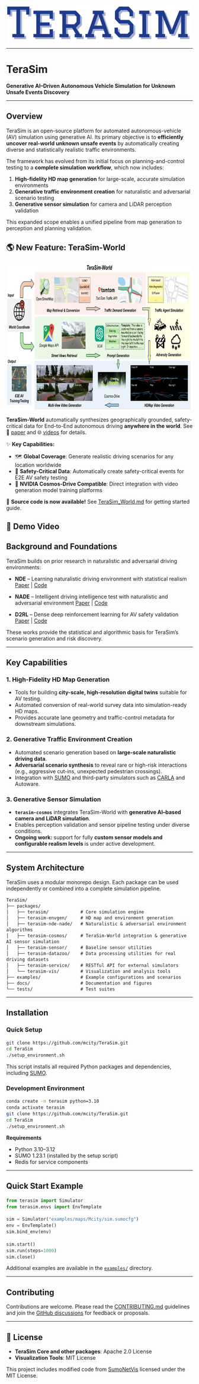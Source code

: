 <div align="center">
<p align="center">

<img src="docs/figure/logo.png" height="100px">

</p>
</div>


---

# TeraSim

**Generative AI–Driven Autonomous Vehicle Simulation for Unknown Unsafe Events Discovery**

---

## Overview

TeraSim is an open-source platform for automated autonomous-vehicle (AV) simulation using generative AI.
Its primary objective is to **efficiently uncover real-world unknown unsafe events** by automatically creating diverse and statistically realistic traffic environments.

The framework has evolved from its initial focus on planning-and-control testing to a **complete simulation workflow**, which now includes:

1. **High-fidelity HD map generation** for large-scale, accurate simulation environments
2. **Generative traffic environment creation** for naturalistic and adversarial scenario testing
3. **Generative sensor simulation** for camera and LiDAR perception validation

This expanded scope enables a unified pipeline from map generation to perception and planning validation.

## **🌎 New Feature: TeraSim-World**


<img src="docs/figure/TeraSim_World.png" height="400px">


**TeraSim-World** automatically synthesizes geographically grounded, safety-critical data for End-to-End autonomous driving **anywhere in the world**. See 📄 [paper](https://arxiv.org/abs/2503.03629) and 🌐 [videos](https://wjiawei.com/terasim-world-web/) for details.

✨ **Key Capabilities:**
- 🗺️ **Global Coverage**: Generate realistic driving scenarios for any location worldwide
- 🎯 **Safety-Critical Data**: Automatically create safety-critical events for E2E AV safety testing
- 🔄 **NVIDIA Cosmos-Drive Compatible**: Direct integration with video generation model training platforms

🚀 **Source code is now available!** See [TeraSim_World.md](docs/TeraSim_World.md) for getting started guide.


## **🎥 Demo Video**

## Background and Foundations

TeraSim builds on prior research in naturalistic and adversarial driving environments:

* **NDE** – Learning naturalistic driving environment with statistical realism
  [Paper](https://doi.org/10.1038/s41467-023-37677-5) | [Code](https://github.com/michigan-traffic-lab/Learning-Naturalistic-Driving-Environment)

* **NADE** – Intelligent driving intelligence test with naturalistic and adversarial environment
  [Paper](https://doi.org/10.1038/s41467-021-21007-8) | [Code](https://github.com/michigan-traffic-lab/Naturalistic-and-Adversarial-Driving-Environment)

* **D2RL** – Dense deep reinforcement learning for AV safety validation
  [Paper](https://doi.org/10.1038/s41586-023-05732-2) | [Code](https://github.com/michigan-traffic-lab/Dense-Deep-Reinforcement-Learning)

These works provide the statistical and algorithmic basis for TeraSim’s scenario generation and risk discovery.

---

## Key Capabilities

### 1. High-Fidelity HD Map Generation

* Tools for building **city-scale, high-resolution digital twins** suitable for AV testing.
* Automated conversion of real-world survey data into simulation-ready HD maps.
* Provides accurate lane geometry and traffic-control metadata for downstream simulations.

### 2. Generative Traffic Environment Creation

* Automated scenario generation based on **large-scale naturalistic driving data**.
* **Adversarial scenario synthesis** to reveal rare or high-risk interactions (e.g., aggressive cut-ins, unexpected pedestrian crossings).
* Integration with [SUMO](https://www.eclipse.org/sumo/) and third-party simulators such as [CARLA](https://carla.org/) and Autoware.

### 3. Generative Sensor Simulation

* **`terasim-cosmos`** integrates TeraSim-World with **generative AI–based camera and LiDAR simulation**.
* Enables perception validation and sensor pipeline testing under diverse conditions.
* **Ongoing work:** support for fully **custom sensor models and configurable realism levels** is under active development.

---

## System Architecture

TeraSim uses a modular monorepo design. Each package can be used independently or combined into a complete simulation pipeline.

```
TeraSim/
├── packages/
│   ├── terasim/            # Core simulation engine
│   ├── terasim-envgen/     # HD map and environment generation
│   ├── terasim-nde-nade/   # Naturalistic & adversarial environment algorithms
│   ├── terasim-cosmos/     # TeraSim-World integration & generative AI sensor simulation
│   ├── terasim-sensor/     # Baseline sensor utilities
│   ├── terasim-datazoo/    # Data processing utilities for real driving datasets
│   ├── terasim-service/    # RESTful API for external simulators
│   └── terasim-vis/        # Visualization and analysis tools
├── examples/               # Example configurations and scenarios
├── docs/                   # Documentation and figures
└── tests/                  # Test suites
```

---

## Installation

### Quick Setup

```bash
git clone https://github.com/mcity/TeraSim.git
cd TeraSim
./setup_environment.sh
```

This script installs all required Python packages and dependencies, including [SUMO](https://www.eclipse.org/sumo/).

### Development Environment

```bash
conda create -n terasim python=3.10
conda activate terasim
git clone https://github.com/mcity/TeraSim.git
cd TeraSim
./setup_environment.sh
```

**Requirements**

* Python 3.10–3.12
* SUMO 1.23.1 (installed by the setup script)
* Redis for service components

---

## Quick Start Example

```python
from terasim import Simulator
from terasim.envs import EnvTemplate

sim = Simulator("examples/maps/Mcity/sim.sumocfg")
env = EnvTemplate()
sim.bind_env(env)

sim.start()
sim.run(steps=1000)
sim.close()
```

Additional examples are available in the [`examples/`](examples/) directory.

---

## Contributing

Contributions are welcome. Please read the [CONTRIBUTING.md](CONTRIBUTING.md) guidelines and join the [GitHub discussions](https://github.com/mcity/TeraSim/discussions) for feedback or proposals.

---


## **📄 License**

- **TeraSim Core and other packages**: Apache 2.0 License
- **Visualization Tools**: MIT License

This project includes modified code from [SumoNetVis](https://github.com/patmalcolm91/SumoNetVis) licensed under the MIT License.
